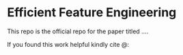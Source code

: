 # Efficient Feature Engineering

This repo is the official repo for the paper titled ....

If you found this work helpful kindly cite @:
